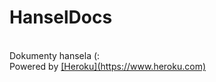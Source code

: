 # HanselDocs
<br>
Dokumenty hansela (:
<br>
 Powered by <a href=https://www.heroku.com>[Heroku](https://www.heroku.com)</a>


